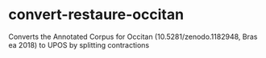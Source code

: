 # convert-restaure-occitan
Converts the Annotated Corpus for Occitan (10.5281/zenodo.1182948, Bras ea 2018) to UPOS by splitting contractions
